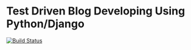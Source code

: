 # Test Driven Blog Developing Using Python/Django

[![Build Status](https://travis-ci.com/ian-yitzhak/django-test-driven-dev.svg?branch=master)](https://travis-ci.com/ian-yitzhak/django-test-driven-dev)


